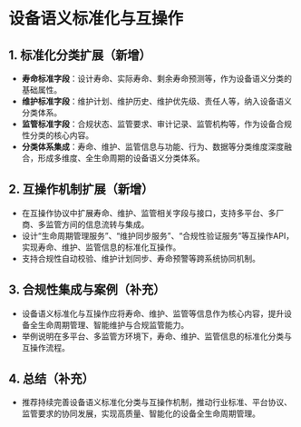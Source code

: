 # 设备语义标准化与互操作

## 1. 标准化分类扩展（新增）

- **寿命标准字段**：设计寿命、实际寿命、剩余寿命预测等，作为设备语义分类的基础属性。
- **维护标准字段**：维护计划、维护历史、维护优先级、责任人等，纳入设备语义分类体系。
- **监管标准字段**：合规状态、监管要求、审计记录、监管机构等，作为设备合规性分类的核心内容。
- **分类体系集成**：寿命、维护、监管信息与功能、行为、数据等分类维度深度融合，形成多维度、全生命周期的设备语义分类体系。

## 2. 互操作机制扩展（新增）

- 在互操作协议中扩展寿命、维护、监管相关字段与接口，支持多平台、多厂商、多监管方间的信息流转与集成。
- 设计“生命周期管理服务”、“维护同步服务”、“合规性验证服务”等互操作API，实现寿命、维护、监管信息的标准化互操作。
- 支持合规性自动校验、维护计划同步、寿命预警等跨系统协同机制。

## 3. 合规性集成与案例（补充）

- 设备语义标准化与互操作应将寿命、维护、监管等信息作为核心内容，提升设备全生命周期管理、智能维护与合规监管能力。
- 举例说明在多平台、多监管方环境下，寿命、维护、监管信息的标准化分类与互操作流程。

## 4. 总结（补充）

- 推荐持续完善设备语义标准化分类与互操作机制，推动行业标准、平台协议、监管要求的协同发展，实现高质量、智能化的设备全生命周期管理。
